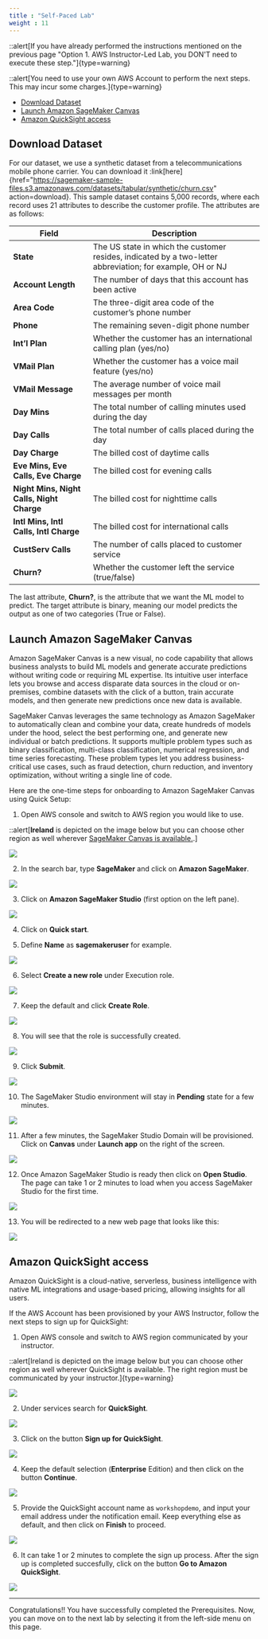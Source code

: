 ```yaml
---
title : "Self-Paced Lab"
weight : 11
---
```


::alert[If you have already performed the instructions mentioned on the previous page "Option 1. AWS Instructor-Led Lab, you DON'T need to execute these step."]{type=warning}

::alert[You need to use your own AWS Account to perform the next steps. This may incur some charges.]{type=warning}


- [Download Dataset](#download-dataset)
- [Launch Amazon SageMaker Canvas](#launch-amazon-sagemaker-canvas)
- [Amazon QuickSight access](#amazon-quicksight-access)

## Download Dataset

For our dataset, we use a synthetic dataset from a telecommunications mobile phone carrier. You can download it :link[here]{href="https://sagemaker-sample-files.s3.amazonaws.com/datasets/tabular/synthetic/churn.csv" action=download}. This sample dataset contains 5,000 records, where each record uses 21 attributes to describe the customer profile. The attributes are as follows:

| Field      | Description |
| ----------- | ----------- |
| **State**      | The US state in which the customer resides, indicated by a two-letter abbreviation; for example, OH or NJ     |
| **Account Length**  | The number of days that this account has been active        |
| **Area Code** | The three-digit area code of the customer’s phone number        |
| **Phone** | The remaining seven-digit phone number       |
| **Int’l Plan** | Whether the customer has an international calling plan (yes/no)       |
| **VMail Plan** | Whether the customer has a voice mail feature (yes/no)       |
| **VMail Message** | The average number of voice mail messages per month       |
| **Day Mins** | The total number of calling minutes used during the day       |
| **Day Calls** | The total number of calls placed during the day       |
| **Day Charge** | The billed cost of daytime calls       |
| **Eve Mins, Eve Calls, Eve Charge** | The billed cost for evening calls       |
| **Night Mins, Night Calls, Night Charge** | The billed cost for nighttime calls       |
| **Intl Mins, Intl Calls, Intl Charge** | The billed cost for international calls       |
| **CustServ Calls** | The number of calls placed to customer service       |
| **Churn?** | Whether the customer left the service (true/false)       |

The last attribute, **Churn?**, is the attribute that we want the ML model to predict. The target attribute is binary, meaning our model predicts the output as one of two categories (True or False).

## Launch Amazon SageMaker Canvas

Amazon SageMaker Canvas is a new visual, no code capability that allows business analysts to build ML models and generate accurate predictions without writing code or requiring ML expertise. Its intuitive user interface lets you browse and access disparate data sources in the cloud or on-premises, combine datasets with the click of a button, train accurate models, and then generate new predictions once new data is available.

SageMaker Canvas leverages the same technology as Amazon SageMaker to automatically clean and combine your data, create hundreds of models under the hood, select the best performing one, and generate new individual or batch predictions. It supports multiple problem types such as binary classification, multi-class classification, numerical regression, and time series forecasting. These problem types let you address business-critical use cases, such as fraud detection, churn reduction, and inventory optimization, without writing a single line of code.

Here are the one-time steps for onboarding to Amazon SageMaker Canvas
using Quick Setup:

1.  Open AWS console and switch to AWS region you would like to use.

::alert[**Ireland** is depicted on the image below but you can choose other region as well wherever [SageMaker Canvas is available.](https://docs.aws.amazon.com/sagemaker/latest/dg/canvas.html).]

![](/static/prerequisites/image22.png)

2.  In the search bar, type **SageMaker** and click on **Amazon SageMaker**.

![](/static/prerequisites/image23.png)

3.  Click on **Amazon SageMaker Studio** (first option on the left pane).

![](/static/prerequisites/image40.png)

4.  Click on **Quick start**.

5.  Define **Name** as **sagemakeruser** for example.

![](/static/prerequisites/image52.png)

6.  Select **Create a new role** under Execution role.

![](/static/prerequisites/image53.png)

7. Keep the default and click **Create Role**.

![](/static/prerequisites/image54.png)

8. You will see that the role is successfully created.

![](/static/prerequisites/image55.png)

9. Click **Submit**.

![](/static/prerequisites/image27.png)

10.	The SageMaker Studio environment will stay in **Pending** state for a few minutes.

![](/static/prerequisites/image56.png)

11.	After a few minutes, the SageMaker Studio Domain will be provisioned. Click on **Canvas** under **Launch app** on the right of the screen.

![](/static/prerequisites/image57.png)

12.	Once Amazon SageMaker Studio is ready then click on **Open Studio**. The page can take 1 or 2 minutes to load when you access SageMaker Studio for the first time.

![](/static/prerequisites/image30.png)

13.	You will be redirected to a new web page that looks like this:

![](/static/prerequisites/image31.png)

## Amazon QuickSight access

Amazon QuickSight is a cloud-native, serverless, business intelligence with native ML integrations and usage-based pricing, allowing insights for all users.

If the AWS Account has been provisioned by your AWS Instructor, follow the next steps to sign up for QuickSight:

1.  Open AWS console and switch to AWS region communicated by your instructor.

::alert[Ireland is depicted on the image below but you can choose other region as well wherever QuickSight is available. The right region must be communicated by your instructor.]{type=warning}

![](/static/prerequisites/image22.png)

2.  Under services search for **QuickSight**.

![](/static/prerequisites/quicksight-01.png)

3.  Click on the button **Sign up for QuickSight**.

![](/static/prerequisites/quicksight-02.png)

4.	Keep the default selection (**Enterprise** Edition) and then click on the button **Continue**.

![](/static/prerequisites/quicksight-03.png)

5.	Provide the QuickSight account name as `workshopdemo`, and input your email address under the notification email. Keep everything else as default, and then click on **Finish** to proceed.

![](/static/prerequisites/quicksight-04.png)

6.	It can take 1 or 2 minutes to complete the sign up process. After the sign up is completed succesfully, click on the button **Go to Amazon QuickSight**.

![](/static/prerequisites/quicksight-05.png)

-----

Congratulations\!\! You have successfully completed the Prerequisites. Now, you can move on to the next lab by selecting it from the left-side menu on this page.

